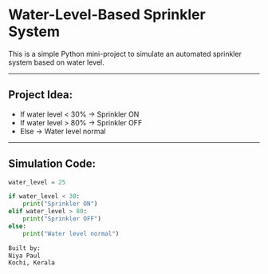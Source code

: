# Water-Level-Based Sprinkler System

This is a simple Python mini-project to simulate an automated sprinkler system based on water level.

---

## Project Idea:
- If water level < 30% → Sprinkler ON
- If water level > 80% → Sprinkler OFF
- Else → Water level normal

---

## Simulation Code:
```python
water_level = 25

if water_level < 30:
    print("Sprinkler ON")
elif water_level > 80:
    print("Sprinkler OFF")
else:
    print("Water level normal")

Built by:
Niya Paul
Kochi, Kerala
